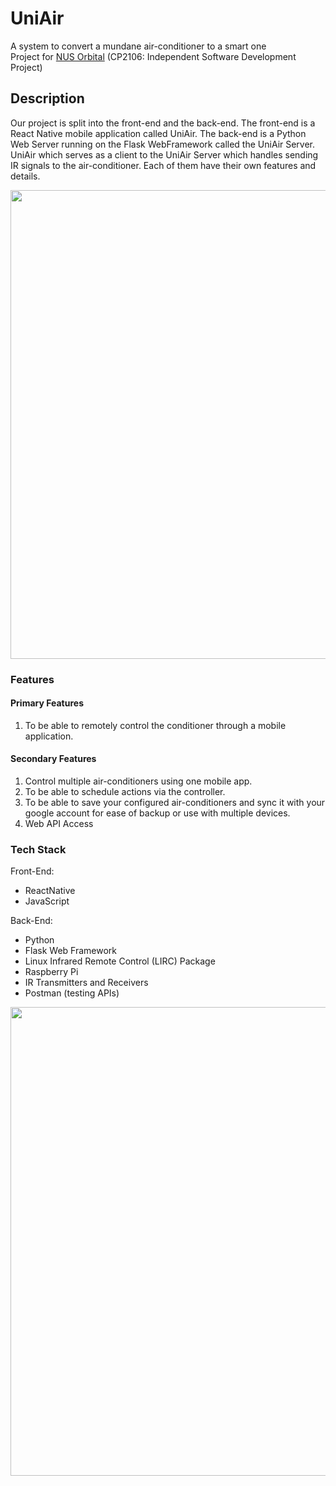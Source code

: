 # UniAir
A system to convert a mundane air-conditioner to a smart one\
Project for [NUS Orbital](https://orbital.comp.nus.edu.sg/) (CP2106: Independent Software Development Project)

## Description
Our project is split into the front-end and the back-end. The front-end is a React Native mobile application called UniAir. The back-end is a Python Web Server running on the Flask WebFramework called the UniAir Server. UniAir which serves as a client to the UniAir Server which handles sending IR signals to the air-conditioner. Each of them have their own features and details.

<img src="https://user-images.githubusercontent.com/1343896/178143204-67432bf9-6a33-4d79-b228-5be1609ec362.png" width="750" />

### Features

#### Primary Features
1. To be able to remotely control the conditioner through a mobile application.

#### Secondary Features
1. Control multiple air-conditioners using one mobile app.
2. To be able to schedule actions via the controller.
3. To be able to save your configured air-conditioners and sync it with your google account for ease of backup or use with multiple devices.
4. Web API Access

### Tech Stack
Front-End:
- ReactNative
- JavaScript

Back-End:
- Python
- Flask Web Framework
- Linux Infrared Remote Control (LIRC) Package
- Raspberry Pi
- IR Transmitters and Receivers
- Postman (testing APIs)

<img src="https://user-images.githubusercontent.com/1343896/178143074-e84c0aa1-bea5-47fb-8ad8-bbe59e88241c.png" width="750" />
